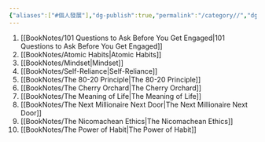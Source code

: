 ```yaml
---
{"aliases":["#個人發展"],"dg-publish":true,"permalink":"/category//","dgPassFrontmatter":true,"created":"2024-11-28T13:59:08.193+08:00","updated":"2024-11-28T14:36:36.185+08:00"}
---
```


1. [[BookNotes/101 Questions to Ask Before You Get Engaged\|101 Questions to Ask Before You Get Engaged]]
2. [[BookNotes/Atomic Habits\|Atomic Habits]]
3. [[BookNotes/Mindset\|Mindset]]
4. [[BookNotes/Self-Reliance\|Self-Reliance]]
5. [[BookNotes/The 80-20 Principle\|The 80-20 Principle]]
6. [[BookNotes/The Cherry Orchard\|The Cherry Orchard]]
7. [[BookNotes/The Meaning of Life\|The Meaning of Life]]
8. [[BookNotes/The Next Millionaire Next Door\|The Next Millionaire Next Door]]
9. [[BookNotes/The Nicomachean Ethics\|The Nicomachean Ethics]]
10. [[BookNotes/The Power of Habit\|The Power of Habit]]